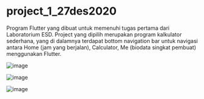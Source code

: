 # project_1_27des2020

Program Flutter yang dibuat untuk memenuhi tugas pertama dari Laboratorium ESD. Project yang dipilih merupakan program kalkulator sederhana, yang di dalamnya terdapat bottom navigation bar untuk navigasi antara Home (jam yang berjalan), Calculator, Me (biodata singkat pembuat) menggunakan Flutter.

![image](https://user-images.githubusercontent.com/32006032/103158973-62cc1180-47f6-11eb-96f5-9ec68792d0b5.png)

![image](https://user-images.githubusercontent.com/32006032/103158977-74151e00-47f6-11eb-8290-5b9df3f8622a.png)

![image](https://user-images.githubusercontent.com/32006032/103158980-7e371c80-47f6-11eb-9c93-3792227d744c.png)

